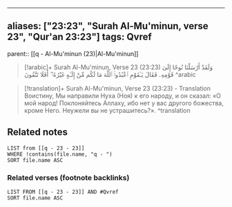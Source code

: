 
---
aliases: ["23:23", "Surah Al-Mu'minun, verse 23", "Qur'an 23:23"]
tags: Qvref
---

parent:: [[q - Al-Mu'minun (23)|Al-Mu'minun]]

> [!arabic]+ Surah Al-Mu'minun, Verse 23 (23:23)
> <span class="quran-arabic">وَلَقَدْ أَرْسَلْنَا نُوحًا إِلَىٰ قَوْمِهِۦ فَقَالَ يَـٰقَوْمِ ٱعْبُدُوا۟ ٱللَّهَ مَا لَكُم مِّنْ إِلَـٰهٍ غَيْرُهُۥٓ ۖ أَفَلَا تَتَّقُونَ</span>
^arabic

> [!translation]+ Surah Al-Mu'minun, Verse 23 (23:23) - Translation
> Воистину, Мы направили Нуха (Ноя) к его народу, и он сказал: «О мой народ! Поклоняйтесь Аллаху, ибо нет у вас другого божества, кроме Него. Неужели вы не устрашитесь?».
^translation



## Related notes
```dataview
LIST from [[q - 23 - 23]]
WHERE !contains(file.name, "q - ")
SORT file.name ASC
```

### Related verses (footnote backlinks)
```dataview
LIST FROM [[q - 23 - 23]] AND #Qvref
SORT file.name ASC
```

